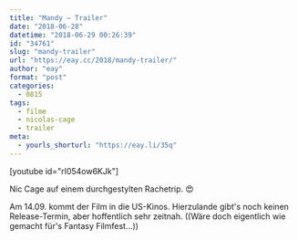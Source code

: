 ```yaml
---
title: "Mandy – Trailer"
date: "2018-06-28"
datetime: "2018-06-29 00:26:39"
id: "34761"
slug: "mandy-trailer"
url: "https://eay.cc/2018/mandy-trailer/"
author: "eay"
format: "post"
categories:
  - 0815
tags:
  - filme
  - nicolas-cage
  - trailer
meta:
  - yourls_shorturl: "https://eay.li/35q"
---
```


\[youtube id="rI054ow6KJk"\]

Nic Cage auf einem durchgestylten Rachetrip. 😍

Am 14.09. kommt der Film in die US-Kinos. Hierzulande gibt's noch keinen Release-Termin, aber hoffentlich sehr zeitnah. ((Wäre doch eigentlich wie gemacht für's Fantasy Filmfest...))
